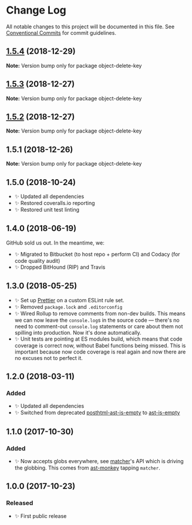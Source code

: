 # Change Log

All notable changes to this project will be documented in this file.
See [Conventional Commits](https://conventionalcommits.org) for commit guidelines.

## [1.5.4](https://bitbucket.org/codsen/codsen/src/master/packages/object-delete-key/compare/object-delete-key@1.5.3...object-delete-key@1.5.4) (2018-12-29)

**Note:** Version bump only for package object-delete-key





## [1.5.3](https://bitbucket.org/codsen/codsen/src/master/packages/object-delete-key/compare/object-delete-key@1.5.2...object-delete-key@1.5.3) (2018-12-27)

**Note:** Version bump only for package object-delete-key





## [1.5.2](https://bitbucket.org/codsen/codsen/src/master/packages/object-delete-key/compare/object-delete-key@1.5.1...object-delete-key@1.5.2) (2018-12-27)

**Note:** Version bump only for package object-delete-key





## 1.5.1 (2018-12-26)

**Note:** Version bump only for package object-delete-key





## 1.5.0 (2018-10-24)

- ✨ Updated all dependencies
- ✨ Restored coveralls.io reporting
- ✨ Restored unit test linting

## 1.4.0 (2018-06-19)

GitHub sold us out. In the meantime, we:

- ✨ Migrated to Bitbucket (to host repo + perform CI) and Codacy (for code quality audit)
- ✨ Dropped BitHound (RIP) and Travis

## 1.3.0 (2018-05-25)

- ✨ Set up [Prettier](https://prettier.io) on a custom ESLint rule set.
- ✨ Removed `package.lock` and `.editorconfig`
- ✨ Wired Rollup to remove comments from non-dev builds. This means we can now leave the `console.log`s in the source code — there's no need to comment-out `console.log` statements or care about them not spilling into production. Now it's done automatically.
- ✨ Unit tests are pointing at ES modules build, which means that code coverage is correct now, without Babel functions being missed. This is important because now code coverage is real again and now there are no excuses not to perfect it.

## 1.2.0 (2018-03-11)

### Added

- ✨ Updated all dependencies
- ✨ Switched from deprecated [posthtml-ast-is-empty](https://bitbucket.org/codsen/posthtml-ast-is-empty) to [ast-is-empty](https://bitbucket.org/codsen/ast-is-empty)

## 1.1.0 (2017-10-30)

### Added

- ✨ Now accepts globs everywhere, see [matcher](https://github.com/sindresorhus/matcher)'s API which is driving the globbing. This comes from [ast-monkey](https://bitbucket.org/codsen/ast-monkey) tapping `matcher`.

## 1.0.0 (2017-10-23)

### Released

- ✨ First public release
